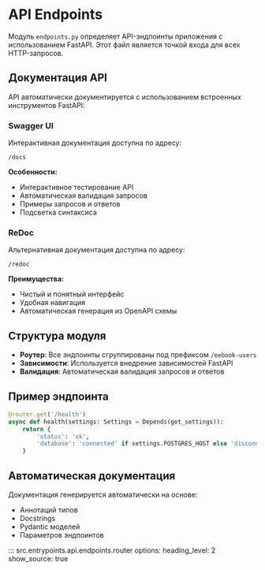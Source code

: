 # API Endpoints

Модуль `endpoints.py` определяет API-эндпоинты приложения с использованием FastAPI. Этот файл является точкой входа для всех HTTP-запросов.

## Документация API

API автоматически документируется с использованием встроенных инструментов FastAPI:

### Swagger UI
Интерактивная документация доступна по адресу:
```
/docs
```

**Особенности:**
- Интерактивное тестирование API
- Автоматическая валидация запросов
- Примеры запросов и ответов
- Подсветка синтаксиса

### ReDoc
Альтернативная документация доступна по адресу:
```
/redoc
```

**Преимущества:**
- Чистый и понятный интерфейс
- Удобная навигация
- Автоматическая генерация из OpenAPI схемы

## Структура модуля

- **Роутер**: Все эндпоинты сгруппированы под префиксом `/eebook-users`
- **Зависимости**: Используется внедрение зависимостей FastAPI
- **Валидация**: Автоматическая валидация запросов и ответов

## Пример эндпоинта

```python
@router.get('/health')
async def health(settings: Settings = Depends(get_settings)):
    return {
        'status': 'ok',
        'database': 'connected' if settings.POSTGRES_HOST else 'disconnected',
    }
```

## Автоматическая документация

Документация генерируется автоматически на основе:
- Аннотаций типов
- Docstrings
- Pydantic моделей
- Параметров эндпоинтов

::: src.entrypoints.api.endpoints.router
    options:
      heading_level: 2
      show_source: true
